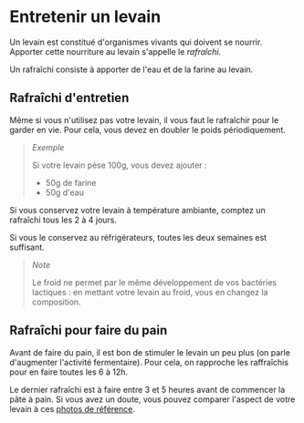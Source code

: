 # Entretenir un levain

Un levain est constitué d'organismes vivants qui doivent se nourrir. Apporter cette nourriture
au levain s'appelle le _rafraîchi_.

Un rafraîchi consiste à apporter de l'eau et de la farine au levain.

## Rafraîchi d'entretien

Même si vous n'utilisez pas votre levain, il vous faut le rafraîchir pour le garder en vie. Pour
cela, vous devez en doubler le poids périodiquement.

> *Exemple*
>
> Si votre levain pèse 100g, vous devez ajouter :
>
> * 50g de farine
> * 50g d'eau

Si vous conservez votre levain à température ambiante, comptez un rafraîchi tous les 2 à 4 jours.

Si vous le conservez au réfrigérateurs, toutes les deux semaines est suffisant.

> *Note*
>
> Le froid ne permet par le même développement de vos bactéries lactiques : en mettant votre levain
> au froid, vous en changez la composition.

## Rafraîchi pour faire du pain

Avant de faire du pain, il est bon de stimuler le levain un peu plus (on parle d'augmenter
l'activité fermentaire). Pour cela, on rapproche les raffraîchis pour en faire toutes les 6 à 12h.

Le dernier rafraîchi est à faire entre 3 et 5 heures avant de commencer la pâte à pain. Si vous avez
un doute, vous pouvez comparer l'aspect de votre levain à ces [photos de référence](levain-maturite-images.md).
